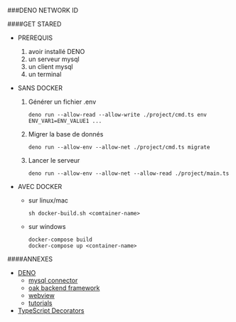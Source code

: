###DENO NETWORK ID

####GET STARED

 - PREREQUIS
     1. avoir installé DENO
     2. un serveur mysql
     3. un client mysql
     4. un terminal
    

 - SANS DOCKER
     1. Générer un fichier .env
       
            deno run --allow-read --allow-write ./project/cmd.ts env ENV_VAR1=ENV_VALUE1 ...
     2. Migrer la base de donnés
    
            deno run --allow-env --allow-net ./project/cmd.ts migrate
     3. Lancer le serveur
        
            deno run --allow-env --allow-net --allow-read ./project/main.ts
    
 - AVEC DOCKER
   - sur linux/mac

         sh docker-build.sh <comtainer-name>
   - sur windows
     
         docker-compose build
         docker-compose up <container-name>

####ANNEXES

- [DENO](https://deno.land/)
    - [mysql connector](https://deno.land/x/mysql@v2.6.0)
    - [oak backend framework](https://deno.land/x/oak@v6.3.1)
    - [webview](https://deno.land/x/webview@0.4.7)
    - [tutorials](https://denotutorials.net)
- [TypeScript Decorators](https://www.typescriptlang.org/docs/handbook/decorators.html)

